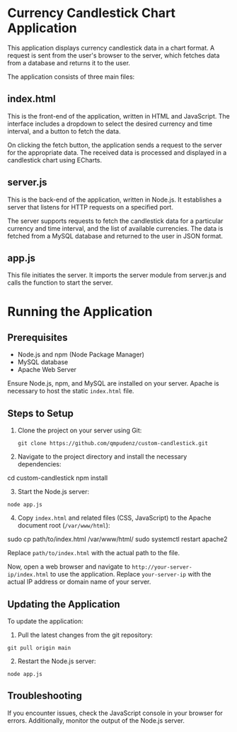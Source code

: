 # Currency Candlestick Chart Application

This application displays currency candlestick data in a chart format. A request is sent from the user's browser to the server, which fetches data from a database and returns it to the user.

The application consists of three main files:

## index.html

This is the front-end of the application, written in HTML and JavaScript. The interface includes a dropdown to select the desired currency and time interval, and a button to fetch the data.

On clicking the fetch button, the application sends a request to the server for the appropriate data. The received data is processed and displayed in a candlestick chart using ECharts.

## server.js

This is the back-end of the application, written in Node.js. It establishes a server that listens for HTTP requests on a specified port.

The server supports requests to fetch the candlestick data for a particular currency and time interval, and the list of available currencies. The data is fetched from a MySQL database and returned to the user in JSON format.

## app.js

This file initiates the server. It imports the server module from server.js and calls the function to start the server.

# Running the Application

## Prerequisites

- Node.js and npm (Node Package Manager)
- MySQL database
- Apache Web Server

Ensure Node.js, npm, and MySQL are installed on your server. Apache is necessary to host the static `index.html` file.

## Steps to Setup

1. Clone the project on your server using Git:

   `git clone https://github.com/qmpudenz/custom-candlestick.git`

2. Navigate to the project directory and install the necessary dependencies:

cd custom-candlestick
npm install

3. Start the Node.js server:

`node app.js`

4. Copy `index.html` and related files (CSS, JavaScript) to the Apache document root (`/var/www/html`):

sudo cp path/to/index.html /var/www/html/
sudo systemctl restart apache2

Replace `path/to/index.html` with the actual path to the file.

Now, open a web browser and navigate to `http://your-server-ip/index.html` to use the application. Replace `your-server-ip` with the actual IP address or domain name of your server.

## Updating the Application

To update the application:

1. Pull the latest changes from the git repository:

`git pull origin main`

2. Restart the Node.js server:

`node app.js`

## Troubleshooting

If you encounter issues, check the JavaScript console in your browser for errors. Additionally, monitor the output of the Node.js server.
